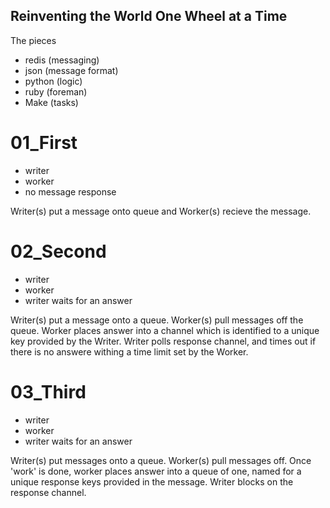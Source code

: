 ## Reinventing the World One Wheel at a Time

The pieces

* redis (messaging)
* json (message format)
* python (logic)
* ruby (foreman)
* Make (tasks)

# 01_First

* writer
* worker
* no message response

Writer(s) put a message onto queue and Worker(s) recieve the message.

# 02_Second

* writer
* worker
* writer waits for an answer

Writer(s) put a message onto a queue. Worker(s) pull messages off the queue. Worker places answer into a
channel which is identified to a unique key provided by the Writer. Writer polls response channel, and times out if there is no answere withing a time limit set by the Worker.

# 03_Third

* writer
* worker
* writer waits for an answer

Writer(s) put messages onto a queue. Worker(s) pull messages off. Once 'work' is done, worker places answer into a queue of one, named for a unique response keys provided in the message. Writer blocks on the response channel.






